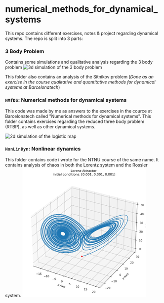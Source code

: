 # numerical_methods_for_dynamical_systems
This repo contains different exercises, notes & project regarding dynamical systems. The repo is split into 3 parts: 

### 3 Body Problem
Contains some simulations and qualitative analysis regarding the 3 body problem
<img src="3_body_problem/three_body_problem_pretty.gif" alt="3d simulation of the 3 body problem" class="center" width="400" />

This folder also contains an analysis of the Sitnikov problem (*Done as an exercise in the course qualitative and quantitative methods for dynamical systems at Barcelonatech*)

### `NMfDS`: Numerical methods for dynamical systems
This code was made by me as answers to the exercises in the cource at Barcelonatech called "Numerical methods for dynamical systems". This folder contains exercises regarding the reduced three body problem (RTBP), as well as other dynamical systems.  

<img src="NMfDS/Assignments/Ass1/animation.gif" alt="2d simulation of the logistic map" class="center" width="400" />

### `NonLinDyn`: Nonlinear dynamics
This folder contains code i wrote for the NTNU course of the same name. It contains analysis of chaos in both the Lorentz system and the Rossler system.
<img src="NonLinDyn/lorenz_3d.png" alt="3d simulation of the Lorentz system" class="center" width="400" />
